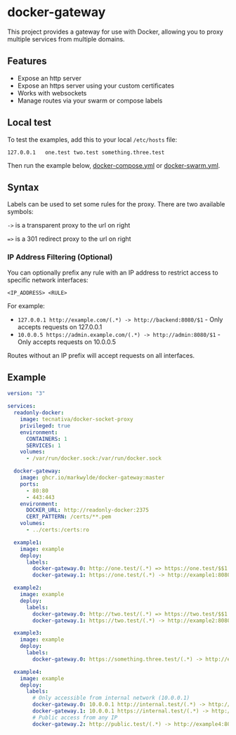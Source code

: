 # docker-gateway
This project provides a gateway for use with Docker, allowing you to proxy multiple services from multiple domains.

## Features
- Expose an http server
- Expose an https server using your custom certificates
- Works with websockets
- Manage routes via your swarm or compose labels

## Local test
To test the examples, add this to your local `/etc/hosts` file:
```text
127.0.0.1	one.test two.test something.three.test
```

Then run the example below, [docker-compose.yml](docker-compose.yml) or [docker-swarm.yml](docker-swarm.yml).

## Syntax
Labels can be used to set some rules for the proxy. There are two available symbols:

`->` is a transparent proxy to the url on right

`=>` is a 301 redirect proxy to the url on right

### IP Address Filtering (Optional)
You can optionally prefix any rule with an IP address to restrict access to specific network interfaces:

```
<IP_ADDRESS> <RULE>
```

For example:
- `127.0.0.1 http://example.com/(.*) -> http://backend:8080/$1` - Only accepts requests on 127.0.0.1
- `10.0.0.5 https://admin.example.com/(.*) -> http://admin:8080/$1` - Only accepts requests on 10.0.0.5

Routes without an IP prefix will accept requests on all interfaces.

## Example
```yaml
version: "3"

services:
  readonly-docker:
    image: tecnativa/docker-socket-proxy
    privileged: true
    environment:
      CONTAINERS: 1
      SERVICES: 1
    volumes:
      - /var/run/docker.sock:/var/run/docker.sock

  docker-gateway:
    image: ghcr.io/markwylde/docker-gateway:master
    ports:
      - 80:80
      - 443:443
    environment:
      DOCKER_URL: http://readonly-docker:2375
      CERT_PATTERN: /certs/**.pem
    volumes:
      - ../certs:/certs:ro

  example1:
    image: example
    deploy:
      labels:
        docker-gateway.0: http://one.test/(.*) => https://one.test/$$1
        docker-gateway.1: https://one.test/(.*) -> http://example1:8080/$$1

  example2:
    image: example
    deploy:
      labels:
        docker-gateway.0: http://two.test/(.*) => https://two.test/$$1
        docker-gateway.1: https://two.test/(.*) -> http://example2:8080/$$1

  example3:
    image: example
    deploy:
      labels:
        docker-gateway.0: https://something.three.test/(.*) -> http://example3:8080/$$1

  example4:
    image: example
    deploy:
      labels:
        # Only accessible from internal network (10.0.0.1)
        docker-gateway.0: 10.0.0.1 http://internal.test/(.*) -> http://example4:8080/$$1
        docker-gateway.1: 10.0.0.1 https://internal.test/(.*) -> http://example4:8080/$$1
        # Public access from any IP
        docker-gateway.2: http://public.test/(.*) -> http://example4:8080/public/$$1

```
